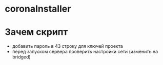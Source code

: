 # coronaInstaller

# Зачем скрипт

 - добавить пароль в 43 строку для ключей проекта
 - перед запуском сервера проверить настройки сети (изменить на bridged)
